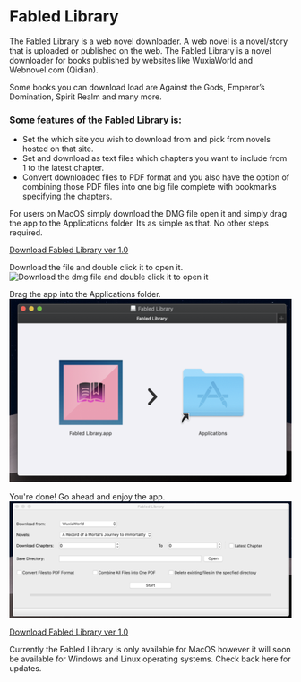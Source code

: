 # Fabled Library

The Fabled Library is a web novel downloader. A web novel is a novel/story that is uploaded or published on the web. The Fabled Library is a novel downloader for books published by websites like WuxiaWorld and Webnovel.com (Qidian).

Some books you can download load are Against the Gods, Emperor’s Domination, Spirit Realm and many more.

### Some features of the Fabled Library is: ###
* Set the which site you wish to download from and pick from novels hosted on that site.
* Set and download as text files which chapters you want to include from 1 to the latest chapter.
* Convert downloaded files to PDF format and you also have the option of combining those PDF files into one big file complete with bookmarks specifying the chapters.

For users on MacOS simply download the DMG file open it and simply drag the app to the Applications folder. Its as simple as that. No other steps required.

<a href="/Fabled Library 1.0.dmg.zip" download>Download Fabled Library ver 1.0</a>

Download the file and double click it to open it.
![Download the dmg file and double click it to open it](/Images/1.png)

Drag the app into the Applications folder.
![Drag and drop](Images/2.png)

You're done! Go ahead and enjoy the app.
![Enjoy](Images/3.png)

<a href="https://github.com/Morgan-Wilkinson/Fabled-Library/blob/master/Source%20Code/dist/Fabled%20Library%201.0.dmg.zip?raw=true" download>Download Fabled Library ver 1.0</a>

Currently the Fabled Library is only available for MacOS however it will soon be available for Windows and Linux operating systems. Check back here for updates.
